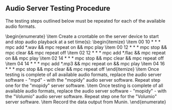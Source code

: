 ## Audio Server Testing Procedure

The testing steps outlined below must be repeated for each of the available
audio formats.

\begin{enumerate}
  \item Create a crontable on the server device to start and stop audio playback
  at a set time(s):
  \begin{itemize}
    \item 00 10 * * * mpc add *.wav \&\& mpc repeat on \&\& mpc play
    \item 00 12 * * * mpc stop \&\& mpc clear \&\& mpc repeat off
    \item 02 12 * * * mpc add *.flac \&\& mpc repeat on \&\& mpc play
    \item 02 14 * * * mpc stop \&\& mpc clear \&\& mpc repeat off
    \item 04 14 * * * mpc add *.mp3 \&\& mpc repeat on \&\& mpc play
    \item 04 16 * * * mpc stop \&\& mpc clear \&\& mpc repeat off
  \end{itemize}
  \item Once testing is complete of all available audio formats, replace the audio
   server software - "mpd" - with the "mopidy" audio server software. Repeat step
   one for the "mopidy" server software.
  \item Once testing is complete of all available audio formats, replace the audio
   server software - "mopidy" - with the "Volumio" audio server software. Repeat
   step one for the "Volumio" server software.
  \item Record the data output from Munin.
\end{enumerate}
